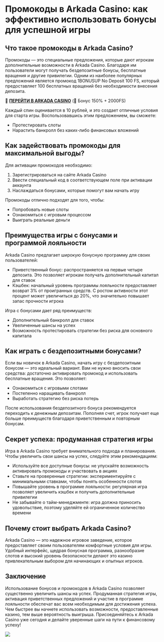 # Промокоды в Arkada Casino: как эффективно использовать бонусы для успешной игры

## Что такое промокоды в Arkada Casino?
Промокоды — это специальные предложения, которые дают игрокам дополнительные возможности в Arkada Casino. Благодаря им пользователи могут получать бездепозитные бонусы, бесплатные вращения и другие привилегии. Одним из наиболее популярных предложений является промокод 1BONUSUP No Deposit 100 FS, который предоставляет 100 бесплатных вращений без необходимости внесения депозита.

🎰 **[ПЕРЕЙТИ В ARKADA CASINO](https://clck.ru/3Mmm8a "ПЕРЕЙТИ В ARKADA CASINO")** (🎁 Бонус 150% + 2000FS)

Каждый спин оценивается в 10 рублей, и это создает отличные условия для старта игры. Воспользовавшись этим предложением, вы сможете:
* Протестировать слоты
* Нарастить банкролл без каких-либо финансовых вложений

## Как задействовать промокоды для максимальной выгоды?
Для активации промокодов необходимо:

1. Зарегистрироваться на сайте Arkada Casino
2. Ввести специальный код в соответствующем поле при активации аккаунта
3. Наслаждаться бонусами, которые помогут вам начать игру

Промокоды отлично подходят для того, чтобы:
* Попробовать новые слоты
* Ознакомиться с игровым процессом
* Выиграть реальные деньги

## Преимущества игры с бонусами и программой лояльности
Arkada Casino предлагает широкую бонусную программу для своих пользователей:

* Приветственный бонус: распространяется на первые четыре депозита. Это позволяет игрокам получать дополнительный капитал для ставок
* Кэшбек: начальный уровень программы лояльности предоставляет возврат 3% от проигранных средств. С ростом активности этот процент может увеличиться до 20%, что значительно повышает запас прочности игрока

Игра с бонусами дает ряд преимуществ:
* Дополнительный банкролл для ставок
* Увеличенные шансы на успех
* Возможность протестировать стратегии без риска для основного капитала

## Как играть с бездепозитными бонусами?
Если вы новичок в Arkada Casino, начать игру с бездепозитным бонусом — это идеальный вариант. Вам не нужно вносить свои средства: достаточно активировать промокод и использовать бесплатные вращения. Это позволяет:

* Ознакомиться с игровыми слотами
* Постепенно наращивать банкролл
* Выработать стратегию без риска потерь

После использования бездепозитного бонуса рекомендуется переходить к денежным депозитам. Пополняя счет, игрок получает еще больше преимуществ благодаря приветственным и повторным бонусам.

## Секрет успеха: продуманная стратегия игры
Игра в Arkada Casino требует внимательного подхода и планирования. Чтобы увеличить свои шансы на успех, следуйте этим рекомендациям:

* Используйте все доступные бонусы: не упускайте возможность активировать промокоды и участвовать в акциях
* Ставьте на проверенные стратегии: экспериментируйте с минимальными ставками, чтобы понять особенности слотов
* Повышайте уровень в программе лояльности: регулярная игра позволяет увеличить кэшбек и получить дополнительные привилегии
* Не забывайте о тайм-менеджменте: игра должна приносить удовольствие, поэтому уделяйте ей ограниченное количество времени

## Почему стоит выбрать Arkada Casino?
Arkada Casino — это надежное игровое заведение, которое предоставляет своим пользователям комфортные условия для игры. Удобный интерфейс, щедрая бонусная программа, разнообразие слотов и высокий уровень безопасности делают это казино привлекательным выбором для начинающих и опытных игроков.

## Заключение
Использование бонусов и промокодов в Arkada Casino позволяет существенно увеличить шансы на успех. Продуманная стратегия игры, активация приветственных предложений и участие в программе лояльности обеспечат вас всем необходимым для достижения успеха. Чем быстрее вы начнете использовать возможности, предоставленные казино, тем выше вероятность выигрыша. Присоединяйтесь к Arkada Casino уже сегодня и делайте уверенные шаги на пути к финансовому успеху!

[![](https://i.ibb.co/yF8tXZFh/arkada-banner.png)](https://clck.ru/3Mmm8a)
